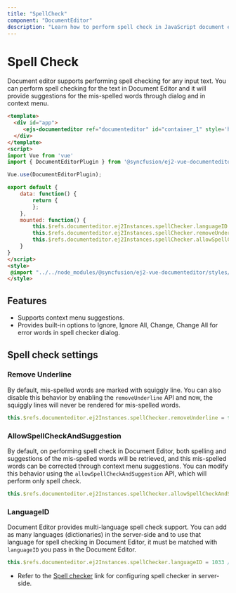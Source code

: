 ```yaml
---
title: "SpellCheck"
component: "DocumentEditor"
description: "Learn how to perform spell check in JavaScript document editor"
---
```


# Spell Check

Document editor supports performing spell checking for any input text. You can perform spell checking for the text in Document Editor and it will provide suggestions for the mis-spelled words through dialog and in context menu.

```html
<template>
  <div id="app">
     <ejs-documenteditor ref="documenteditor" id="container_1" style='height:600px;' :enableSpellCheck='true'></ejs-documenteditor>
  </div>
</template>
<script>
import Vue from 'vue'
import { DocumentEditorPlugin } from '@syncfusion/ej2-vue-documenteditor';

Vue.use(DocumentEditorPlugin);

export default {
    data: function() {
        return {
        };
    },
    mounted: function() {
        this.$refs.documenteditor.ej2Instances.spellChecker.languageID = 1033; //LCID of "en-us"
        this.$refs.documenteditor.ej2Instances.spellChecker.removeUnderline = false;
        this.$refs.documenteditor.ej2Instances.spellChecker.allowSpellCheckAndSuggestion = true;
    }
}
</script>
<style>
 @import "../../node_modules/@syncfusion/ej2-vue-documenteditor/styles/material.css";
</style>
```

## Features

* Supports context menu suggestions.
* Provides built-in options to Ignore, Ignore All, Change, Change All for error words in spell checker        dialog.

## Spell check settings

### Remove Underline

By default, mis-spelled words are marked with squiggly line. You can also disable this behavior by enabling the `removeUnderline` API and now, the squiggly lines will never be rendered for mis-spelled words.

```typescript
this.$refs.documenteditor.ej2Instances.spellChecker.removeUnderline = false;
```

### AllowSpellCheckAndSuggestion

By default, on performing spell check in Document Editor, both spelling and suggestions of the mis-spelled words will be retrieved, and this mis-spelled words can be corrected through context menu suggestions. You can modify this behavior using the `allowSpellCheckAndSuggestion` API, which will perform only spell check.

```typescript
this.$refs.documenteditor.ej2Instances.spellChecker.allowSpellCheckAndSuggestion = false;
```

### LanguageID

Document Editor provides multi-language spell check support. You can add as many languages (dictionaries) in the server-side and to use that language for spell checking in Document Editor, it must be matched with `languageID` you pass in the Document Editor.

```typescript
this.$refs.documenteditor.ej2Instances.spellChecker.languageID = 1033 //LCID of "en-us";
```

* Refer to the [Spell checker](https://github.com/SyncfusionExamples/EJ2-DocumentEditor-WebServices) link for configuring spell checker in server-side.